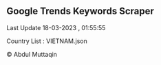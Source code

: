

## Google Trends Keywords Scraper 
 
Last Update 18-03-2023 , 01:55:55

Country List :
VIETNAM.json



© Abdul Muttaqin 
